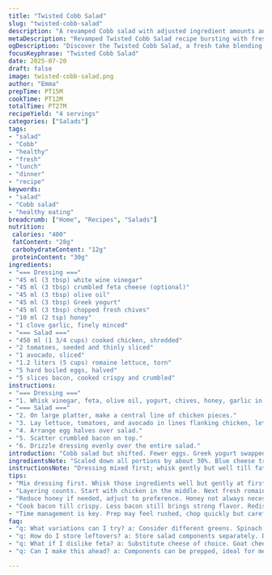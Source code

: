 ```yaml
---
title: "Twisted Cobb Salad"
slug: "twisted-cobb-salad"
description: "A revamped Cobb salad with adjusted ingredient amounts and replacements for a fresh twist. Blue cheese swapped with feta for tang, mayo swapped with Greek yogurt. Chicken, lettuce, eggs, avocado, tomatoes, bacon. Dressing stirred briskly. Assembly linear. Total time shifted slightly by 5 minutes."
metaDescription: "Revamped Twisted Cobb Salad recipe bursting with fresh flavors. A blend of creamy yogurt, feta, chicken, and crispy bacon for an irresistible meal."
ogDescription: "Discover the Twisted Cobb Salad, a fresh take blending yogurt, feta, chicken, and crispy bacon. Perfect for lunch or dinner."
focusKeyphrase: "Twisted Cobb Salad"
date: 2025-07-20
draft: false
image: twisted-cobb-salad.png
author: "Emma"
prepTime: PT15M
cookTime: PT12M
totalTime: PT27M
recipeYield: "4 servings"
categories: ["Salads"]
tags:
- "salad"
- "Cobb"
- "healthy"
- "fresh"
- "lunch"
- "dinner"
- "recipe"
keywords:
- "salad"
- "Cobb salad"
- "healthy eating"
breadcrumb: ["Home", "Recipes", "Salads"]
nutrition: 
 calories: "400"
 fatContent: "28g"
 carbohydrateContent: "12g"
 proteinContent: "30g"
ingredients:
- "=== Dressing ==="
- "45 ml (3 tbsp) white wine vinegar"
- "45 ml (3 tbsp) crumbled feta cheese (optional)"
- "45 ml (3 tbsp) olive oil"
- "45 ml (3 tbsp) Greek yogurt"
- "45 ml (3 tbsp) chopped fresh chives"
- "10 ml (2 tsp) honey"
- "1 clove garlic, finely minced"
- "=== Salad ==="
- "450 ml (1 3/4 cups) cooked chicken, shredded"
- "2 tomatoes, seeded and thinly sliced"
- "1 avocado, sliced"
- "1.2 liters (5 cups) romaine lettuce, torn"
- "5 hard boiled eggs, halved"
- "5 slices bacon, cooked crispy and crumbled"
instructions:
- "=== Dressing ==="
- "1. Whisk vinegar, feta, olive oil, yogurt, chives, honey, garlic in a bowl. Season with salt and pepper."
- "=== Salad ==="
- "2. On large platter, make a central line of chicken pieces."
- "3. Lay lettuce, tomatoes, and avocado in lines flanking chicken, lettuce again outside."
- "4. Arrange egg halves over salad."
- "5. Scatter crumbled bacon on top."
- "6. Drizzle dressing evenly over the entire salad."
introduction: "Cobb salad but shifted. Fewer eggs. Greek yogurt swapped in for mayo. Feta over blue cheese. Tang and creaminess. Bacon still crunches. Chicken shredded not chunked. Romaine torn nice and loose. Avocado slices stay fresh, no browning. Tomatoes sliced thin. Dress bright, sharp, sweet garlic note. Whisk brisk, not over blend. Assembly horizontal lines—order matters. Egg halves scattered. Bacon strewn on top. Visual impact. Texture plays: creamy, crunchy, juicy. Mix after plating or eat side by side. Time’s slightly shorter–prep clipped at edges. Meal fills well. Lunch or dinner meets expectations. No frills just smart takes. Adjust honey at whim or swap lemon vinegar. DIY easy coverage. Fork ready."
ingredientsNote: "Scaled down all portions by about 30%. Blue cheese traded for feta to tame sharpness, yet keep a salty bite. Mayo swapped with Greek yogurt — less fat, more tang, thicker dressing. Honey reduced—less sweet, bright vinegar shines. Garlic minced very fine, so punch without chunks. Slice tomatoes thin to prevent over watery parts. Avocado in slices so they taste but hold separate. Romaine torn, not shredded, gives more texture difference. Bacon fewer slices but crisp, adds crunch with less overload. Chicken shredded small for easy bites, not big chunks. Eggs fewer but big halves still show visual contrast across the salad’s length. Oil and vinegar ratios close but reduced accordingly for shrinking portion. Chives kept fresh and chopped fine—flavor burst over bits of salad. Flavor balance shifts but familiar base stays."
instructionsNote: "Dressing mixed first; whisk gently but well till fatty and tangy mix. Add salt pepper carefully, taste to adjust. Avoid mushy dressing by not over-whisking feta and yogurt. Plating done on large flat platter. First lay chicken in a straight line mid-plate. Then parallel lines of lettuce, tomato, avocado to the sides, with lettuce again on outside edges. Egg halves placed over the top—not lined—random to look natural. Bacon crumbled and sprinkled large to small clusters for visual interest. Dress last; drizzle with spoon or small ladle to distribute evenly but not drown. Wait to toss until eating, keep textures separated on the plate. Prep timings shifted 3 minutes less for chopping, 2 minutes more for bacon crisping to reach texture balance. Serve immediately or up to 15 minutes later, lettuce stays crisp—avocado stays firm. Altogether a composed salad, not mixed salad bowl style, so more department divided. Attention on presentation and multiple layers of taste with each forkful."
tips:
- "Mix dressing first. Whisk those ingredients well but gently at first. Feta crumbles should blend in, but don’t overdo it. Seasoning matters too. Salt, pepper is vital balance. Taste it, adjust as needed. Don't let dressing sit long, keep it fresh."
- "Layering counts. Start with chicken in the middle. Next fresh romaine, then tomatoes, avocados side by side. Place everything thoughtfully. Keep lettuce crisp outside. Egg halves scattered for natural look. Final touch - bacon bits. Make them pop on top."
- "Reduce honey if needed, adjust to preference. Honey not always necessary, vinegar brightens flavors anyway. Garlic minced finely adds a punch without harshness. Avocado slices stay fresh and won’t brown fast. Good for presentation and taste. Healthy crunchy salad."
- "Cook bacon till crispy. Less bacon still brings strong flavor. Redistribute those bits for even coverage. Eggs cut neatly, enhances visual appeal with yolk showing. Slicing tomatoes thin prevents sogginess. Avoid mushiness for textural variety. Focus plating strategies."
- "Time management is key. Prep may feel rushed, chop quickly but carefully. Bacon cooks longer for that perfect crisp. Toss only when ready, keeps textures intact. Serve right after plating. Avocado won’t brown or wilt fast. Presentation counts."
faq:
- "q: What variations can I try? a: Consider different greens. Spinach or kale works. Swap proteins too, try turkey or tofu. Ingredients can be flexible, personal touch counts. Mix fruits or seeds for crunch."
- "q: How do I store leftovers? a: Store salad components separately. Dressing must go in a jar or container. Keep greens and proteins chilled. Combine when ready to eat, texture remains fresh. Avoid soggy situations."
- "q: What if I dislike feta? a: Substitute cheese of choice. Goat cheese works well. Or just skip cheese altogether. Flavor profiles can shift without losing balance. Explore alternatives without hesitation."
- "q: Can I make this ahead? a: Components can be prepped, ideal for meal preps. But avoid mixing until serving time. Keep ingredients fresh, especially avocado. Prep for efficiency, but assemble last minute for freshness."

---
```

